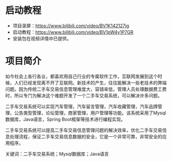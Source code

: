 # 启动教程

- 项目录屏：https://www.bilibili.com/video/BV1K142127jg
- 启动教程：https://www.bilibili.com/video/BV1pW4y1P7GR
- 安装包在视频详情中已提供。

# 项目简介
如今社会上各行各业，都喜欢用自己行业的专属软件工作，互联网发展到这个时候，人们已经发现离不开了互联网。新技术的产生，往往能解决一些老技术的弊端问题。因为传统二手车交易信息管理难度大，容错率低，管理人员处理数据费工费时，所以专门为解决这个难题开发了一个二手车交易系统，可以解决许多问题。

二手车交易系统可以实现汽车管理，汽车留言管理，汽车收藏管理，汽车品牌管理，公告类型管理，论坛管理，商家管理，用户管理等功能。该系统采用了Mysql数据库，Java语言，Spring Boot框架等技术进行编程实现。

二手车交易系统可以提高二手车交易信息管理问题的解决效率，优化二手车交易信息处理流程，保证二手车交易信息数据的安全，它是一个非常可靠，非常安全的应用程序。

关键词：二手车交易系统；Mysql数据库；Java语言
